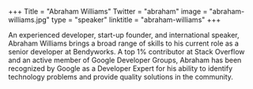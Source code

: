 +++
Title = "Abraham Williams"
Twitter = "abraham"
image = "abraham-williams.jpg"
type = "speaker"
linktitle = "abraham-williams"
+++

An experienced developer, start-up founder, and international speaker, Abraham Williams brings a broad range of skills to his current role as a senior developer at Bendyworks. A top 1% contributor at Stack Overflow and an active member of Google Developer Groups, Abraham has been recognized by Google as a Developer Expert for his ability to identify technology problems and provide quality solutions in the community.
